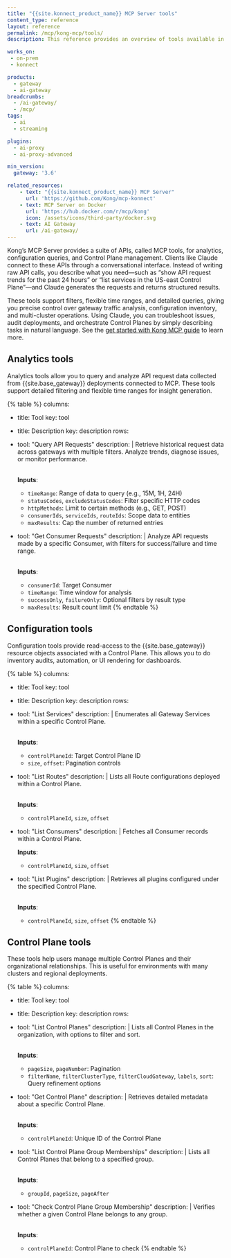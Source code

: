 ```yaml
---
title: "{{site.konnect_product_name}} MCP Server tools"
content_type: reference
layout: reference
permalink: /mcp/kong-mcp/tools/
description: This reference provides an overview of tools available in {{site.konnect_product_name}} MCP Server

works_on:
 - on-prem
 - konnect

products:
  - gateway
  - ai-gateway
breadcrumbs:
  - /ai-gateway/
  - /mcp/
tags:
  - ai
  - streaming

plugins:
  - ai-proxy
  - ai-proxy-advanced

min_version:
  gateway: '3.6'

related_resources:
    - text: "{{site.konnect_product_name}} MCP Server"
      url: 'https://github.com/Kong/mcp-konnect'
    - text: MCP Server on Docker
      url: 'https://hub.docker.com/r/mcp/kong'
      icon: /assets/icons/third-party/docker.svg
    - text: AI Gateway
      url: /ai-gateway/
---
```


Kong’s MCP Server provides a suite of APIs, called MCP tools, for analytics, configuration queries, and Control Plane management. Clients like Claude connect to these APIs through a conversational interface. Instead of writing raw API calls, you describe what you need—such as “show API request trends for the past 24 hours” or “list services in the US-east Control Plane”—and Claude generates the requests and returns structured results.

These tools support filters, flexible time ranges, and detailed queries, giving you precise control over gateway traffic analysis, configuration inventory, and multi-cluster operations. Using Claude, you can troubleshoot issues, audit deployments, and orchestrate Control Planes by simply describing tasks in natural language. See the [get started with Kong MCP guide](/mcp/kong-mcp/get-started/#analyze-api-traffic-using-claude-and-kong-mcp-server) to learn more.

## Analytics tools

Analytics tools allow you to query and analyze API request data collected from {{site.base_gateway}} deployments connected to MCP. These tools support detailed filtering and flexible time ranges for insight generation.

<!--vale off-->
{% table %}
columns:
  - title: Tool
    key: tool
  - title: Description
    key: description
rows:
  - tool: "Query API Requests"
    description: |
      Retrieve historical request data across gateways with multiple filters. Analyze trends, diagnose issues, or monitor performance.<br/><br/>

      **Inputs**:
      - `timeRange`: Range of data to query (e.g., 15M, 1H, 24H)
      - `statusCodes`, `excludeStatusCodes`: Filter specific HTTP codes
      - `httpMethods`: Limit to certain methods (e.g., GET, POST)
      - `consumerIds`, `serviceIds`, `routeIds`: Scope data to entities
      - `maxResults`: Cap the number of returned entries
  - tool: "Get Consumer Requests"
    description: |
      Analyze API requests made by a specific Consumer, with filters for success/failure and time range.<br/><br/>

      **Inputs**:
      - `consumerId`: Target Consumer
      - `timeRange`: Time window for analysis
      - `successOnly`, `failureOnly`: Optional filters by result type
      - `maxResults`: Result count limit
{% endtable %}
<!--vale on-->

## Configuration tools

Configuration tools provide read-access to the {{site.base_gateway}} resource objects associated with a Control Plane. This allows you to do inventory audits, automation, or UI rendering for dashboards.

<!--vale off-->
{% table %}
columns:
  - title: Tool
    key: tool
  - title: Description
    key: description
rows:
  - tool: "List Services"
    description: |
      Enumerates all Gateway Services within a specific Control Plane.<br/><br/>

      **Inputs**:
      - `controlPlaneId`: Target Control Plane ID
      - `size`, `offset`: Pagination controls
  - tool: "List Routes"
    description: |
      Lists all Route configurations deployed within a Control Plane.<br/><br/>

      **Inputs**:
      - `controlPlaneId`, `size`, `offset`
  - tool: "List Consumers"
    description: |
      Fetches all Consumer records within a Control Plane.

      **Inputs**:
      - `controlPlaneId`, `size`, `offset`
  - tool: "List Plugins"
    description: |
      Retrieves all plugins configured under the specified Control Plane.<br/><br/>

      **Inputs**:
      - `controlPlaneId`, `size`, `offset`
{% endtable %}
<!--vale on-->

## Control Plane tools

These tools help users manage multiple Control Planes and their organizational relationships. This is useful for environments with many clusters and regional deployments.

<!--vale off-->
{% table %}
columns:
  - title: Tool
    key: tool
  - title: Description
    key: description
rows:
  - tool: "List Control Planes"
    description: |
      Lists all Control Planes in the organization, with options to filter and sort.<br/><br/>

      **Inputs**:
      - `pageSize`, `pageNumber`: Pagination
      - `filterName`, `filterClusterType`, `filterCloudGateway`, `labels`, `sort`: Query refinement options
  - tool: "Get Control Plane"
    description: |
      Retrieves detailed metadata about a specific Control Plane.<br/><br/>

      **Inputs**:
      - `controlPlaneId`: Unique ID of the Control Plane
  - tool: "List Control Plane Group Memberships"
    description: |
      Lists all Control Planes that belong to a specified group.<br/><br/>

      **Inputs**:
      - `groupId`, `pageSize`, `pageAfter`
  - tool: "Check Control Plane Group Membership"
    description: |
      Verifies whether a given Control Plane belongs to any group.<br/><br/>

      **Inputs**:
      - `controlPlaneId`: Control Plane to check
{% endtable %}
<!--vale on-->
